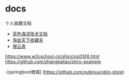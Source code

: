 # docs
个人收藏文档

- [蓝色海洋技术文档](https://github.com/aalansehaiyang/technology-talk)
- [淘金天下收藏夹](https://github.com/taojintianxia/github-bookmark)
- [搜云库](https://www.souyunku.com/2018/03/10/java/#%E5%A6%82%E4%BD%95%E7%BA%BF%E7%A8%8B%E5%AE%89%E5%85%A8%E7%9A%84%E4%BD%BF%E7%94%A8hashmap)

https://www.w3cschool.cn/shiro/xgj31if4.html
https://github.com/zhangkaitao/shiro-example

-[springboot商城]
(https://github.com/xubinux/xbin-store)
